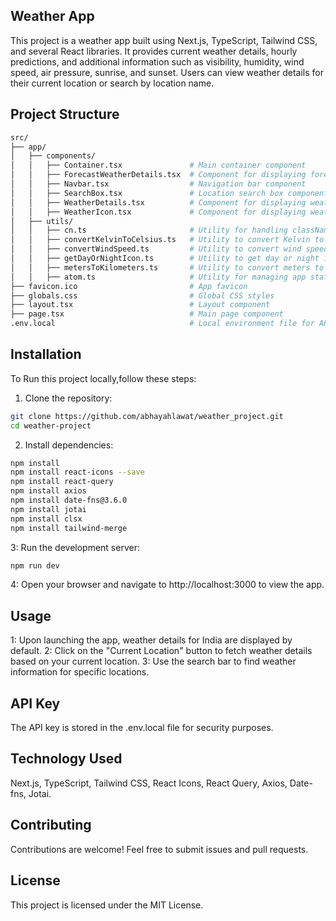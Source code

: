 ## Weather App
This project is a weather app built using Next.js, TypeScript, Tailwind CSS, and several React libraries. It provides current weather details, hourly predictions, and additional information such as visibility, humidity, wind speed, air pressure, sunrise, and sunset. Users can view weather details for their current location or search by location name.
## Project Structure
```bash
src/
├── app/
│   ├── components/
│   │   ├── Container.tsx               # Main container component
│   │   ├── ForecastWeatherDetails.tsx  # Component for displaying forecast details
│   │   ├── Navbar.tsx                  # Navigation bar component
│   │   ├── SearchBox.tsx               # Location search box component
│   │   ├── WeatherDetails.tsx          # Component for displaying weather details
│   │   ├── WeatherIcon.tsx             # Component for displaying weather icons
│   ├── utils/
│   │   ├── cn.ts                       # Utility for handling classNames
│   │   ├── convertKelvinToCelsius.ts   # Utility to convert Kelvin to Celsius
│   │   ├── convertWindSpeed.ts         # Utility to convert wind speed
│   │   ├── getDayOrNightIcon.ts        # Utility to get day or night icon
│   │   ├── metersToKilometers.ts       # Utility to convert meters to kilometers
│   │   ├── atom.ts                     # Utility for managing app state
├── favicon.ico                         # App favicon
├── globals.css                         # Global CSS styles
├── layout.tsx                          # Layout component
├── page.tsx                            # Main page component
.env.local                              # Local environment file for API keys
```
## Installation
To Run this project locally,follow these steps:
1. Clone the repository:
```bash
git clone https://github.com/abhayahlawat/weather_project.git
cd weather-project
```
2. Install dependencies:
```bash
npm install
npm install react-icons --save
npm install react-query
npm install axios
npm install date-fns@3.6.0
npm install jotai
npm install clsx
npm install tailwind-merge
```
3: Run the development server:
```bash
npm run dev
```
4: Open your browser and navigate to http://localhost:3000 to view the app.
## Usage
1: Upon launching the app, weather details for India are displayed by default.
2: Click on the "Current Location" button to fetch weather details based on your current location.
3: Use the search bar to find weather information for specific locations.
## API Key
The API key is stored in the .env.local file for security purposes.
## Technology Used
Next.js, TypeScript, Tailwind CSS, React Icons, React Query, Axios, Date-fns, Jotai.
## Contributing
Contributions are welcome! Feel free to submit issues and pull requests.
## License
This project is licensed under the MIT License.
